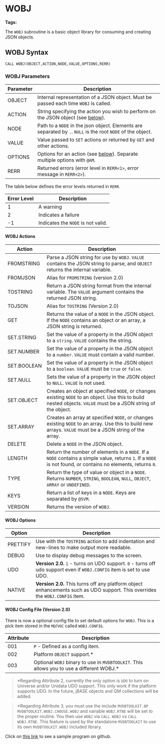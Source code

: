 # WOBJ

<PageHeader />

**Tags:**
<badge text='objects' vertical='middle' />
<badge text='rest' vertical='middle' />

The `WOBJ` subroutine is a basic object library for consuming and creating JSON objects.

## WOBJ Syntax

```
CALL WOBJ(OBJECT,ACTION,NODE,VALUE,OPTIONS,RERR)
```

### WOBJ Parameters

| Parameter | Description                                                                                                  |
| --------- | ------------------------------------------------------------------------------------------------------------ |
| OBJECT    | Internal representation of a JSON object. Must be passed each time `WOBJ` is called.                         |
| ACTION    | String specifying the action you wish to perform on the JSON object (see [below](#wobj-actions)).            |
| NODE      | Path to a `NODE` in the json object. Elements are separated by `.`. `NULL` is the root `NODE` of the object. |
| VALUE     | Value passed to `SET` actions or returned by `GET` and other actions.                                        |
| OPTIONS   | Options for an action (see [below](#wobj-options)). Separate multiple options with `@AM`.                    |
| RERR      | Returned errors (error level in `RERR<1>`, error message in `RERR<2>`).                                      |

The table below defines the error levels returned in `RERR`.

| Error Level | Description                        |
| ----------- | ---------------------------------- |
| 1           | A warning                          |
| 2           | Indicates a failure                |
| -1          | Indicates the `NODE` is not valid. |

#### WOBJ Actions

| Action      | Description                                                                                                                                                    |
| ----------- | -------------------------------------------------------------------------------------------------------------------------------------------------------------- |
| FROMSTRING  | Parse a JSON string for use by `WOBJ`. `VALUE` contains the JSON string to parse, and `OBJECT` returns the internal variable.                                  |
| FROMJSON    | Alias for `FROMSTRING` (version 2.0)                                                                                                                           |
| TOSTRING    | Return a JSON string format from the internal variable. The `VALUE` argument contains the returned JSON string.                                                |
| TOJSON      | Alias for `TOSTRING` (Version 2.0)                                                                                                                             |
| GET         | Returns the value of a `NODE` in the JSON object. If the `NODE` contains an object or an array, a JSON string is returned.                                     |
| SET.STRING  | Set the value of a property in the JSON object to a `string`. `VALUE` contains the string.                                                                     |
| SET.NUMBER  | Set the value of a property in the JSON object to a `number`. `VALUE` must contain a valid number.                                                             |
| SET.BOOLEAN | Set the value of a property in the JSON object to a `boolean`. `VALUE` must be `true` or `false`.                                                              |
| SET.NULL    | Sets the value of a property in the JSON object to `NULL`. `VALUE` is not used.                                                                                |
| SET.OBJECT  | Creates an object at specified `NODE`, or changes existing `NODE` to an object. Use this to build nested objects. `VALUE` must be a JSON string of the object. |
| SET.ARRAY   | Creates an array at specified `NODE`, or changes existing `NODE` to an array. Use this to build new arrays. `VALUE` must be a JSON string of the array.        |
| DELETE      | Delete a `NODE` in the JSON object.                                                                                                                            |
| LENGTH      | Return the number of elements in a `NODE`. If a `NODE` contains a simple value, returns `1`. If a `NODE` is not found, or contains no elements, returns `0`.   |
| TYPE        | Return the type of value or object in a `NODE`. Returns `NUMBER`, `STRING`, `BOOLEAN`, `NULL`, `OBJECT`, `ARRAY` or `UNDEFINED`.                               |
| KEYS        | Return a list of keys in a `NODE`. Keys are separated by `@SVM`.                                                                                               |
| VERSION     | Returns the version of `WOBJ`.                                                                                                                                 |

#### WOBJ Options

| Option   | Description                                                                                                                   |
| -------- | ----------------------------------------------------------------------------------------------------------------------------- |
| PRETTIFY | Use with the `TOSTRING` action to add indentation and new-lines to make output more readable.                                 |
| DEBUG    | Use to display debug messages to the screen.                                                                                  |
| UDO      | **Version 2.0.** `1` - turns on UDO support. `0` - turns off udo support even if `WOBJ.CONFIG` item is set to use UDO.        |
| NATIVE   | **Version 2.0.** This turns off any platform object enhancements such as UDO support.  This overrides the `WOBJ.CONFIG` item. |

#### WOBJ Config File (Version 2.0)

There is now a optional config file to set default options for `WOBJ`.  This is a pick item stored in the `MD`/`VOC` called `WOBJ.CONFIG`.

| Attribute | Description                                                                                |
| --------- | ------------------------------------------------------------------------------------------ |
| 001       | `P` - Defined as a config item.                                                            |
| 002       | Platform `OBJECT` support.*                                                                |
| 003       | Optional `WOBJ` binary to use in `MVDBTOOLKIT`.  This allows you to use a different WOBJ.* |

> *Regarding Attribute 2, currently the only option is `UDO` to turn on Universe and/or Unidata UDO support.  This only work if the platform supports UDO.  In the future, jBASE objects and QM collections will be added.

> *Regarding Attribute 3, you must use the include `MVDBTOOLKIT.BP MVDBTOOLKIT.WOBJ.CHOOSE.WOBJ` and variable `WOBJ.RTNE` will be set to the proper routine.  You then use `WOBJ` via `CALL WOBJ` vs `CALL WOBJ.RTNE`. This feature is used by the standalone `MVDBTOOLKIT` to use its own `MVDBTOOLKIT.WOBJ` included library.

Click on [this link](https://github.com/patrickaaronpayne/demowobj/blob/master/DEMOWOBJ.B) to see a sample program on github.

<PageFooter />
